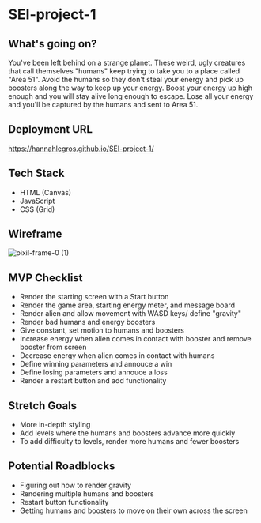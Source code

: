 # SEI-project-1

## What's going on?

You've been left behind on a strange planet. These weird, ugly creatures that call themselves "humans" keep trying to take you to a place called "Area 51". Avoid the humans so they don't steal your energy and pick up boosters along the way to keep up your energy. Boost your energy up high enough and you will stay alive long enough to escape. Lose all your energy and you'll be captured by the humans and sent to Area 51. 

## Deployment URL

https://hannahlegros.github.io/SEI-project-1/

## Tech Stack

* HTML (Canvas)
* JavaScript
* CSS (Grid)

## Wireframe 

![pixil-frame-0 (1)](https://user-images.githubusercontent.com/69262804/138520228-5645d709-92df-4680-99f0-952e1f8500e9.png)

## MVP Checklist

* Render the starting screen with a Start button
* Render the game area, starting energy meter, and message board
* Render alien and allow movement with WASD keys/ define "gravity"
* Render bad humans and energy boosters
* Give constant, set motion to humans and boosters
* Increase energy when alien comes in contact with booster and remove booster from screen
* Decrease energy when alien comes in contact with humans
* Define winning parameters and annouce a win 
* Define losing parameters and annouce a loss
* Render a restart button and add functionality

## Stretch Goals

* More in-depth styling
* Add levels where the humans and boosters advance more quickly
* To add difficulty to levels, render more humans and fewer boosters

## Potential Roadblocks

* Figuring out how to render gravity
* Rendering multiple humans and boosters
* Restart button functionality
* Getting humans and boosters to move on their own across the screen
